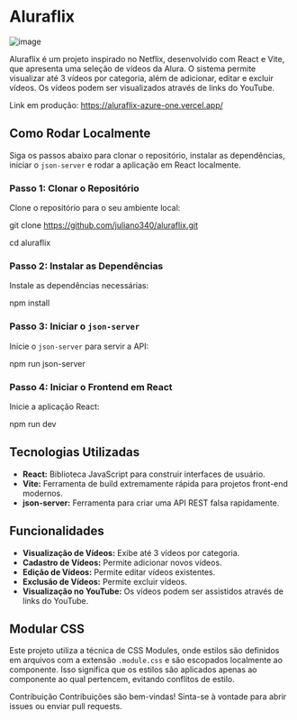 # Aluraflix

![image](https://github.com/user-attachments/assets/f237f809-f83d-49f3-b878-e6ee5e23a5f3)

Aluraflix é um projeto inspirado no Netflix, desenvolvido com React e Vite, que apresenta uma seleção de vídeos da Alura. O sistema permite visualizar até 3 vídeos por categoria, além de adicionar, editar e excluir vídeos. Os vídeos podem ser visualizados através de links do YouTube.

Link em produção: https://aluraflix-azure-one.vercel.app/

## Como Rodar Localmente

Siga os passos abaixo para clonar o repositório, instalar as dependências, iniciar o `json-server` e rodar a aplicação em React localmente.

### Passo 1: Clonar o Repositório

Clone o repositório para o seu ambiente local:

git clone https://github.com/juliano340/aluraflix.git

cd aluraflix

### Passo 2: Instalar as Dependências

Instale as dependências necessárias:


npm install


### Passo 3: Iniciar o `json-server`

Inicie o `json-server` para servir a API:

npm run json-server


### Passo 4: Iniciar o Frontend em React

Inicie a aplicação React:

npm run dev


## Tecnologias Utilizadas

- **React:** Biblioteca JavaScript para construir interfaces de usuário.
- **Vite:** Ferramenta de build extremamente rápida para projetos front-end modernos.
- **json-server:** Ferramenta para criar uma API REST falsa rapidamente.

## Funcionalidades

- **Visualização de Vídeos:** Exibe até 3 vídeos por categoria.
- **Cadastro de Vídeos:** Permite adicionar novos vídeos.
- **Edição de Vídeos:** Permite editar vídeos existentes.
- **Exclusão de Vídeos:** Permite excluir vídeos.
- **Visualização no YouTube:** Os vídeos podem ser assistidos através de links do YouTube.

## Modular CSS

Este projeto utiliza a técnica de CSS Modules, onde estilos são definidos em arquivos com a extensão `.module.css` e são escopados localmente ao componente. Isso significa que os estilos são aplicados apenas ao componente ao qual pertencem, evitando conflitos de estilo.

Contribuição
Contribuições são bem-vindas! Sinta-se à vontade para abrir issues ou enviar pull requests.



